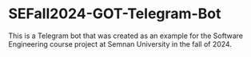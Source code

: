 # SEFall2024-GOT-Telegram-Bot
This is a Telegram bot that was created as an example for the Software Engineering course project at Semnan University in the fall of 2024.
